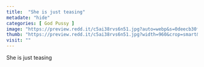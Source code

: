```yaml
---
title:  "She is just teasing"
metadate: "hide"
categories: [ God Pussy ]
image: "https://preview.redd.it/c5ai38rvs6n51.jpg?auto=webp&s=0deecb30f28a3b130c4160775b9ea637846b7f96"
thumb: "https://preview.redd.it/c5ai38rvs6n51.jpg?width=960&crop=smart&auto=webp&s=6294bb170c81fe0290affc288b39e184f3ea9ff2"
visit: ""
---
```

She is just teasing
